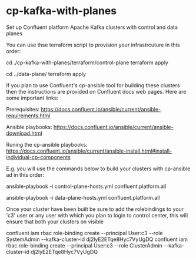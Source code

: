 # cp-kafka-with-planes
Set up Confluent platform Apache Kafka clusters with control and data planes

You can use thse terraform script to provision your infrastrcuture in this order:

cd ./cp-kafka-with-planes/terraform/control-plane
terraform apply

cd ../data-plane/
terraform apply

If you plan to use Confluent's cp-ansible tool for building these clusters then the instructions are provided on Confluent docs web pages. Here are some important links:

Prerequisites: https://docs.confluent.io/ansible/current/ansible-requirements.html

Ansible playbooks: https://docs.confluent.io/ansible/current/ansible-download.html

Runing the cp-ansible playbooks: https://docs.confluent.io/ansible/current/ansible-install.html#install-individual-cp-components

E.g. you will use the commands below to build your clusters with cp-ansible ad in this order:

ansible-playbook -i control-plane-hosts.yml confluent.platform.all

ansible-playbook -i data-plane-hosts.yml confluent.platform.all

Once your cluster have been built be sure to add the rolebindings to your 'c3' user or any user with which you plan to login to control center, this will ensure that both your clusters on visible 

confluent iam rbac role-binding create --principal User:c3 --role SystemAdmin --kafka-cluster-id dj2lyE2ETqe8Hyc7VyUgDQ
confluent iam rbac role-binding create --principal User:c3 --role ClusterAdmin --kafka-cluster-id dj2lyE2ETqe8Hyc7VyUgDQ
